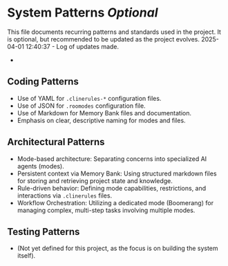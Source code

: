 # System Patterns *Optional*

This file documents recurring patterns and standards used in the project.
It is optional, but recommended to be updated as the project evolves.
2025-04-01 12:40:37 - Log of updates made.

*

## Coding Patterns

*   Use of YAML for `.clinerules-*` configuration files.
*   Use of JSON for `.roomodes` configuration file.
*   Use of Markdown for Memory Bank files and documentation.
*   Emphasis on clear, descriptive naming for modes and files.

## Architectural Patterns

*   Mode-based architecture: Separating concerns into specialized AI agents (modes).
*   Persistent context via Memory Bank: Using structured markdown files for storing and retrieving project state and knowledge.
*   Rule-driven behavior: Defining mode capabilities, restrictions, and interactions via `.clinerules` files.
*   Workflow Orchestration: Utilizing a dedicated mode (Boomerang) for managing complex, multi-step tasks involving multiple modes.

## Testing Patterns

*   (Not yet defined for this project, as the focus is on building the system itself).